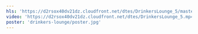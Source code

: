 ```yaml
---
hls: 'https://d2rsox40dv21dz.cloudfront.net/dtes/DrinkersLounge_5/master.m3u8'
video: 'https://d2rsox40dv21dz.cloudfront.net/dtes/DrinkersLounge_5.mp4'
poster: 'drinkers-lounge/poster.jpg'
---
```

<!-- Unused at the moment, check page component -->
